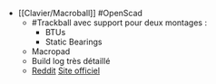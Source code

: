 - [[Clavier/Macroball]] #OpenScad
	- #Trackball avec support pour deux montages :
		- BTUs
		- Static Bearings
	- Macropad
	- Build log très détaillé
	- [Reddit](https://www.reddit.com/r/ErgoMechKeyboards/comments/11um9qg/a_macropad_with_a_trackball_potentially_ergo_no/) [Site officiel](https://macroball.dexkeyboards.io/)